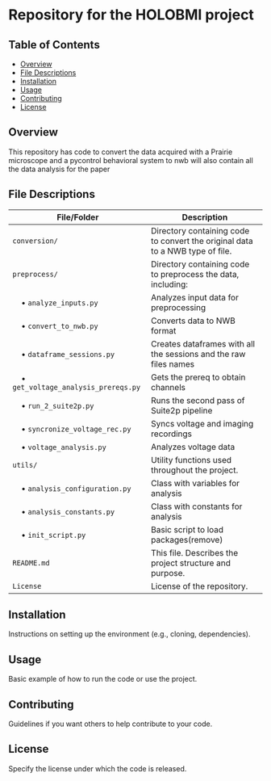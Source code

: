 # Repository for the HOLOBMI project


## Table of Contents
- [Overview](#overview)
- [File Descriptions](#file-descriptions)
- [Installation](#installation)
- [Usage](#usage)
- [Contributing](#contributing)
- [License](#license)

## Overview

This repository has code to convert the data acquired with a Prairie microscope and a pycontrol behavioral system to nwb
will also contain all the data analysis for the paper

## File Descriptions

| File/Folder       | Description |
|------------------|-------------|
| `conversion/`     | Directory containing code to convert the original data to a NWB type of file. |
| `preprocess/`     | Directory containing code to preprocess the data, including:  
  &nbsp;&nbsp;&nbsp;&nbsp;• `analyze_inputs.py` | Analyzes input data for preprocessing  
  &nbsp;&nbsp;&nbsp;&nbsp;• `convert_to_nwb.py` | Converts data to NWB format  
  &nbsp;&nbsp;&nbsp;&nbsp;• `dataframe_sessions.py` | Creates dataframes with all the sessions and the raw files names  
  &nbsp;&nbsp;&nbsp;&nbsp;• `get_voltage_analysis_prereqs.py` | Gets the prereq to obtain channels  
  &nbsp;&nbsp;&nbsp;&nbsp;• `run_2_suite2p.py` | Runs the second pass of Suite2p pipeline  
  &nbsp;&nbsp;&nbsp;&nbsp;• `syncronize_voltage_rec.py` | Syncs voltage and imaging recordings  
  &nbsp;&nbsp;&nbsp;&nbsp;• `voltage_analysis.py` | Analyzes voltage data |
| `utils/`        | Utility functions used throughout the project. |
  &nbsp;&nbsp;&nbsp;&nbsp;• `analysis_configuration.py` | Class with variables for analysis  
  &nbsp;&nbsp;&nbsp;&nbsp;• `analysis_constants.py` | Class with constants for analysis
  &nbsp;&nbsp;&nbsp;&nbsp;• `init_script.py` | Basic script to load packages(remove) |
| `README.md`       | This file. Describes the project structure and purpose. |
| `License`         | License of the repository. |



## Installation

Instructions on setting up the environment (e.g., cloning, dependencies).

## Usage

Basic example of how to run the code or use the project.

## Contributing

Guidelines if you want others to help contribute to your code.

## License

Specify the license under which the code is released.
